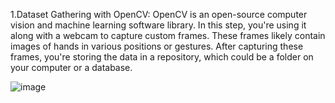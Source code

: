 1.Dataset Gathering with OpenCV: OpenCV is an open-source computer vision and machine learning software library. In this step, you're using it along with a webcam to capture custom frames. These frames likely contain images of hands in various positions or gestures. After capturing these frames, you're storing the data in a repository, which could be a folder on your computer or a database.

![image](https://github.com/JayaPradhi/Tamil_sign_language/assets/127920413/3910af09-8229-4b80-b27d-cb0ffd54d8fa)
